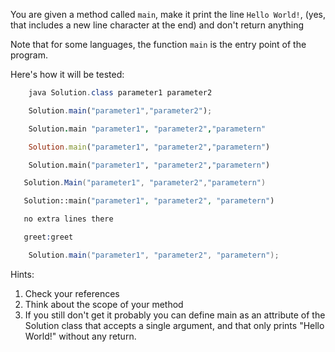 You are given a method called `main`, make it print the line `Hello World!`, (yes, that includes a new line character at the end) and don't return anything

Note that for some languages, the function `main` is the entry point of the program.

Here's how it will be tested:
```java
    java Solution.class parameter1 parameter2
```    

```javascript
    Solution.main("parameter1","parameter2");
```  

```coffeescript
    Solution.main "parameter1", "parameter2","parametern"
```

```ruby
    Solution.main("parameter1", "parameter2","parametern")
```

```python
    Solution.main("parameter1", "parameter2","parametern")
```

```csharp
   Solution.Main("parameter1", "parameter2","parametern")
```

```php
   Solution::main("parameter1", "parameter2", "parametern")
```
```sh
   no extra lines there
```

```prolog
   greet:greet
```
```groovy
    Solution.main("parameter1", "parameter2", "parametern");
```  

Hints:

 1. Check your references 
 2. Think about the scope of your method
 3. If you still don't get it probably you can define main as an attribute of the Solution class that accepts a single argument, and that only prints "Hello World!" without any return.